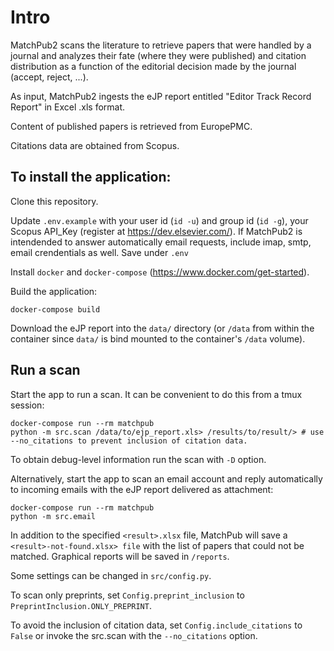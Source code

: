 # Intro

MatchPub2 scans the literature to retrieve papers that were handled by a journal and analyzes their fate (where they were published) and citation distribution as a function of the editorial decision made by the journal (accept, reject, ...).

As input, MatchPub2 ingests the eJP report entitled "Editor Track Record Report" in Excel .xls format.

Content of published papers is retrieved from EuropePMC.

Citations data are obtained from Scopus.

## To install the application:

Clone this repository.

Update `.env.example` with your user id (`id -u`) and group id (`id -g`), your Scopus API_Key (register at https://dev.elsevier.com/).
If MatchPub2 is intendended to answer automatically email requests, include imap, smtp, email crendentials as well.
Save under `.env`

Install `docker` and `docker-compose` (https://www.docker.com/get-started).

Build the application:

    docker-compose build

Download the eJP report into the `data/` directory (or `/data` from within the container since `data/` is bind mounted to the container's `/data` volume).


## Run a scan

Start the app to run a scan. It can be convenient to do this from a tmux session:

    docker-compose run --rm matchpub
    python -m src.scan /data/to/ejp_report.xls> /results/to/result/> # use --no_citations to prevent inclusion of citation data.

To obtain debug-level information run the scan with `-D` option.

Alternatively, start the app to scan an email account and reply automatically to incoming emails with the eJP report delivered as attachment:

    docker-compose run --rm matchpub
    python -m src.email

In addition to the specified `<result>.xlsx` file, MatchPub will save a `<result>-not-found.xlsx> file` with the list of papers that could not be matched. Graphical reports will be saved in `/reports`.

Some settings can be changed in `src/config.py`. 

To scan only preprints, set `Config.preprint_inclusion` to `PreprintInclusion.ONLY_PREPRINT`.

To avoid the inclusion of citation data, set `Config.include_citations` to `False` or invoke the src.scan with the `--no_citations` option.

